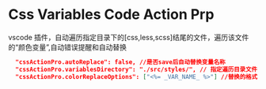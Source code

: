 # Css Variables Code Action Prp

vscode 插件，自动遍历指定目录下的[css,less,scss]结尾的文件，遍历该文件的“颜色变量”,自动错误提醒和自动替换

```json
  "cssActionPro.autoReplace": false, //是否save后自动替换变量名称
  "cssActionPro.variablesDirectory": "./src/styles/", // 指定遍历目录文件
  "cssActionPro.colorReplaceOptions": ["<%= _VAR_NAME_ %>"] //替换的格式
```
